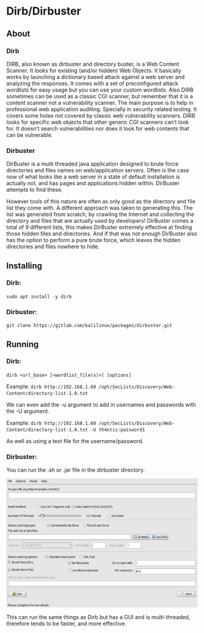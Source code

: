 # Dirb/Dirbuster

## About

### Dirb

DIRB, also known as dirbuster and directory buster, is a Web Content Scanner. It looks for existing (and/or hidden) Web Objects. It basically works by launching a dictionary based attack against a web server and analyzing the responses. It comes with a set of preconfigured attack wordlists for easy usage but you can use your custom wordlists. Also DIRB sometimes can be used as a classic CGI scanner, but remember that it is a content scanner not a vulnerability scanner. The main purpose is to help in professional web application auditing. Specially in security related testing. It covers some holes not covered by classic web vulnerability scanners. DIRB looks for specific web objects that other generic CGI scanners can’t look for. It doesn’t search vulnerabilities nor does it look for web contents that can be vulnerable.

### Dirbuster

DirBuster is a multi threaded java application designed to brute force directories and files names on web/application servers. Often is the case now of what looks like a web server in a state of default installation is actually not, and has pages and applications hidden within. DirBuster attempts to find these.

However tools of this nature are often as only good as the directory and file list they come with. A different approach was taken to generating this. The list was generated from scratch, by crawling the Internet and collecting the directory and files that are actually used by developers! DirBuster comes a total of 9 different lists, this makes DirBuster extremely effective at finding those hidden files and directories. And if that was not enough DirBuster also has the option to perform a pure brute force, which leaves the hidden directories and files nowhere to hide.

## Installing

### Dirb:

`sudo apt install -y dirb`

### Dirbuster:

`git clone https://gitlab.com/kalilinux/packages/dirbuster.git`

## Running

### Dirb:

`dirb <url_base> [<wordlist_file(s)>] [options]`

Example: `dirb http://192.168.1.60 /opt/SecLists/Discovery/Web-Content/directory-list-1.0.txt`

We can even add the -u argument to add in usernames and passwords with the -U argument.

Example: `dirb http://192.168.1.60 /opt/SecLists/Discovery/Web-Content/directory-list-1.0.txt -U th4ntis:password1`

As well as using a text file for the username/password.

### Dirbuster:

You can run the .sh or .jar file in the dirbuster directory.

![](<../../../.gitbook/assets/image (27).png>)

This can run the same things as Dirb but has a GUI and is multi-threaded, therefore tends to be faster, and more effective.&#x20;
